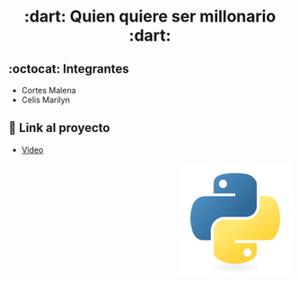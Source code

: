 
<div align="center">
  <h1> :dart: Quien quiere ser millonario :dart:</h1> 
  
</div>

## :octocat: Integrantes 
- Cortes Malena
- Celis Marilyn


## :link: Link al proyecto
- [Video](#)



<div align="end">


  
<img width="200" style="margin-bottom: 1.5rem" src="https://github.com/devicons/devicon/blob/master/icons/python/python-original.svg" />
 
  

  
</div>
